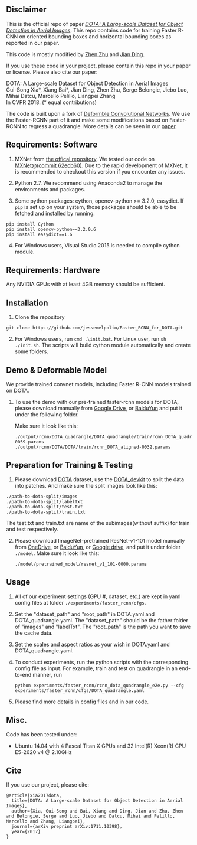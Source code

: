 ## Disclaimer
This is the official repo of paper [_DOTA: A Large-scale Dataset for Object Detection in Aerial Images_](https://arxiv.org/abs/1711.10398). This repo contains code for training Faster R-CNN on oriented bounding boxes and horizontal bounding boxes as reported in our paper.

This code is mostly modified by [Zhen Zhu](https://github.com/jessemelpolio) and [Jian Ding](https://github.com/dingjiansw101).

If you use these code in your project, please contain this repo in your paper or license. Please also cite our paper:

DOTA: A Large-scale Dataset for Object Detection in Aerial Images  
Gui-Song Xia\*, Xiang Bai\*, Jian Ding, Zhen Zhu, Serge Belongie, Jiebo Luo, Mihai Datcu, Marcello Pelillo, Liangpei Zhang  
In CVPR 2018. (* equal contributions)

The code is built upon a fork of [Deformble Convolutional Networks](https://github.com/msracver/Deformable-ConvNets).
We use the Faster-RCNN part of it and make some modifications based on Faster-RCNN to regress a quadrangle. More details can be seen in our [paper](https://arxiv.org/abs/1711.10398).

## Requirements: Software

1. MXNet from [the offical repository](https://github.com/dmlc/mxnet). We tested our code on [MXNet@(commit 62ecb60)](https://github.com/dmlc/mxnet/tree/62ecb60). Due to the rapid development of MXNet, it is recommended to checkout this version if you encounter any issues. 

2. Python 2.7. We recommend using Anaconda2 to manage the environments and packages.

3. Some python packages: cython, opencv-python >= 3.2.0, easydict. If `pip` is set up on your system, those packages should be able to be fetched and installed by running:
```
pip install Cython
pip install opencv-python==3.2.0.6
pip install easydict==1.6
```
4. For Windows users, Visual Studio 2015 is needed to compile cython module.


## Requirements: Hardware

Any NVIDIA GPUs with at least 4GB memory should be sufficient. 

## Installation

1. Clone the repository
~~~
git clone https://github.com/jessemelpolio/Faster_RCNN_for_DOTA.git
~~~
2. For Windows users, run ``cmd .\init.bat``. For Linux user, run `sh ./init.sh`. The scripts will build cython module automatically and create some folders.

## Demo & Deformable Model

We provide trained convnet models, including Faster R-CNN models trained on DOTA.

1. To use the demo with our pre-trained faster-rcnn models for DOTA, please download manually from [Google Drive](https://drive.google.com/open?id=1b6P-UMaBBpMPlcgvc38dMToPAa_Gyu6F), or [BaiduYun](https://pan.baidu.com/s/1YuB5ib7O-Ori1ZpiGf8Egw) and put it under the following folder.

	Make sure it look like this:
	```
    ./output/rcnn/DOTA_quadrangle/DOTA_quadrangle/train/rcnn_DOTA_quadrangle-0059.params
	./output/rcnn/DOTA/DOTA/train/rcnn_DOTA_aligned-0032.params
	```


## Preparation for Training & Testing

<!-- For R-FCN/Faster R-CNN\: -->

1. Please download [DOTA](https://captain-whu.github.io/DOTA/dataset.html) dataset, use the [DOTA_devkit](https://github.com/CAPTAIN-WHU/DOTA_devkit) to split the data into patches. And make sure the split images look like this:
```
./path-to-dota-split/images
./path-to-dota-split/labelTxt
./path-to-dota-split/test.txt
./path-to-dota-split/train.txt
```
The test.txt and train.txt are name of the subimages(without suffix) for train and test respectively.


2. Please download ImageNet-pretrained ResNet-v1-101 model manually from [OneDrive](https://1drv.ms/u/s!Am-5JzdW2XHzhqMEtxf1Ciym8uZ8sg), or [BaiduYun](https://pan.baidu.com/s/1YuB5ib7O-Ori1ZpiGf8Egw#list/path=%2F), or [Google drive](https://drive.google.com/open?id=1b6P-UMaBBpMPlcgvc38dMToPAa_Gyu6F), and put it under folder `./model`. Make sure it look like this:
	```
	./model/pretrained_model/resnet_v1_101-0000.params
	```

## Usage

1. All of our experiment settings (GPU #, dataset, etc.) are kept in yaml config files at folder  `./experiments/faster_rcnn/cfgs`.

2. Set the "dataset_path" and "root_path" in DOTA.yaml and DOTA_quadrangle.yaml. The "dataset_path" should be the father folder of "images" and "labelTxt". The "root_path" is the path you want to save the cache data.

3. Set the scales and aspect ratios as your wish in DOTA.yaml and DOTA_quadrangle.yaml.

3. To conduct experiments, run the python scripts with the corresponding config file as input. For example, train and test on quadrangle in an end-to-end manner, run
    ```
	python experiments/faster_rcnn/rcnn_dota_quadrangle_e2e.py --cfg experiments/faster_rcnn/cfgs/DOTA_quadrangle.yaml
    ```
    <!-- A cache folder would be created automatically to save the model and the log under `output/rfcn_dcn_coco/`. -->
4. Please find more details in config files and in our code.

## Misc.

Code has been tested under:
<!-- 
- Ubuntu 14.04 with a Maxwell Titan X GPU and Intel Xeon CPU E5-2620 v2 @ 2.10GHz -->
- Ubuntu 14.04 with 4 Pascal Titan X GPUs and 32  Intel(R) Xeon(R) CPU E5-2620 v4 @ 2.10GHz
<!-- - Windows Server 2012 R2 with 8 K40 GPUs and Intel Xeon CPU E5-2650 v2 @ 2.60GHz
- Windows Server 2012 R2 with 4 Pascal Titan X GPUs and Intel Xeon CPU E5-2650 v4 @ 2.30GHz -->

## Cite

If you use our project, please cite:
```
@article{xia2017dota,
  title={DOTA: A Large-scale Dataset for Object Detection in Aerial Images},
  author={Xia, Gui-Song and Bai, Xiang and Ding, Jian and Zhu, Zhen and Belongie, Serge and Luo, Jiebo and Datcu, Mihai and Pelillo, Marcello and Zhang, Liangpei},
  journal={arXiv preprint arXiv:1711.10398},
  year={2017}
}
```


